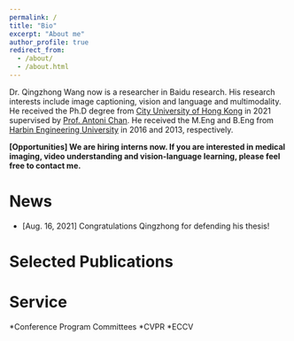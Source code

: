 ```yaml
---
permalink: /
title: "Bio"
excerpt: "About me"
author_profile: true
redirect_from: 
  - /about/
  - /about.html
---
```


Dr. Qingzhong Wang now is a researcher in Baidu research. His research interests include image captioning, vision and language and multimodality. He received the Ph.D degree from [City University of Hong Kong](https://www.cs.cityu.edu.hk/) in 2021 supervised by [Prof. Antoni Chan](https://www.cs.cityu.edu.hk/~abchan/). He received the M.Eng and B.Eng from [Harbin Engineering University](http://www.hrbeu.edu.cn/) in 2016 and 2013, respectively.

**[Opportunities] We are hiring interns now. If you are interested in medical imaging, video understanding and vision-language learning, please feel free to contact me.**

News
======
* [Aug. 16, 2021] Congratulations Qingzhong for defending his thesis!

Selected Publications
======

Service
=======
*Conference Program Committees
  *CVPR
  *ECCV


